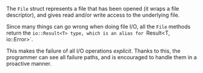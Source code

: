 The `File` struct represents a file that has been opened (it wraps a file
descriptor), and gives read and/or write access to the underlying file.

Since many things can go wrong when doing file I/O, all the `File` methods
return the `io::Result<T> type, which is an alias for `Result<T, io::Error>`.

This makes the failure of all I/O operations *explicit*. Thanks to this, the
programmer can see all failure paths, and is encouraged to handle them in a
proactive manner.
